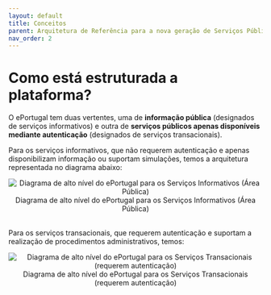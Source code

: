 ```yaml
---
layout: default
title: Conceitos
parent: Arquitetura de Referência para a nova geração de Serviços Públicos Digitais
nav_order: 2
---
```


# Como está estruturada a plataforma?

O ePortugal tem duas vertentes, uma de **informação pública** (designados de serviços informativos) e outra de **serviços públicos apenas disponíveis mediante autenticação** (designados de serviços transacionais).

Para os serviços informativos, que não requerem autenticação e apenas disponibilizam informação ou suportam simulações, temos a arquitetura representada no diagrama abaixo:


<div style="text-align: center;">
  <img src="../../../assets/images/eportugal.png" alt="Diagrama de alto nível do ePortugal para os Serviços Informativos (Área Pública)">
<div>Diagrama de alto nível do ePortugal para os Serviços Informativos (Área Pública)</div></div>
<br>

Para os serviços transacionais, que requerem autenticação e suportam a realização de procedimentos administrativos, temos:

<div style="text-align: center;">
  <img src="../../../assets/images/eportugal2.png" alt="Diagrama de alto nível do ePortugal para os Serviços Transacionais (requerem autenticação)">
<div>Diagrama de alto nível do ePortugal para os Serviços Transacionais (requerem autenticação)</div></div>



